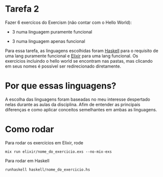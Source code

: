 # Tarefa 2

Fazer 6 exercícos do Exercism (não contar com o Hello World): 


- 3 numa linguagem puramente funcional


- 3 numa linguagem apenas funcional

Para essa tarefa, as linguagens escolhidas foram
[Haskell](https://github.com/Every2/CAES005-Introduction-to-Functional-Programming/tree/main/tarefa-2/haskell) para o requisito de uma lang puramente funcional e [Elixir](https://github.com/Every2/CAES005-Introduction-to-Functional-Programming/tree/main/tarefa-2/elixir) para uma lang funcional. Os exercícios incluindo o hello world se encontram nas pastas, mas clicando em seus nomes é possível ser redirecionado diretamente.

# Por que essas linguagens?

A escolha das linguagens foram baseadas no meu interesse despertado nelas durante as aulas da disciplina. Afim de entender as principais diferenças e como aplicar conceitos semelhantes em ambas as linguagens.


# Como rodar

Para rodar os exercícios em Elixir, rode


`mix run elixir/nome_do_exercicio.exs --no-mix-exs`


Para rodar em Haskell


`runhaskell haskell/nome_do_exercicio.hs`
